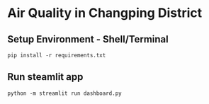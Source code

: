 # Air Quality in Changping District
## Setup Environment - Shell/Terminal
```
pip install -r requirements.txt
```
## Run steamlit app
```
python -m streamlit run dashboard.py
```

